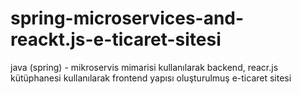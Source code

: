 # spring-microservices-and-reackt.js-e-ticaret-sitesi
 java (spring) - mikroservis mimarisi kullanılarak backend, reacr.js kütüphanesi kullanılarak frontend yapısı oluşturulmuş e-ticaret sitesi
